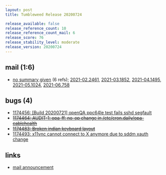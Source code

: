 ```yaml
---
layout: post
title: Tumbleweed Release 20200724

release_available: false
release_reference_count: 10
release_reference_count_mail: 6
release_score: 76
release_stability_level: moderate
release_version: 20200724
---
```


## mail (1:6)

- [no summary given](https://lists.opensuse.org/archives/list/factory@lists.opensuse.org/thread/OVDATDSE3MYBQTTWILWCUZBZ5X5645JJ) (6 refs); [2021-02.2461](https://lists.opensuse.org/archives/list/factory@lists.opensuse.org/thread/OVDATDSE3MYBQTTWILWCUZBZ5X5645JJ), [2021-03.1852](https://lists.opensuse.org/archives/list/factory@lists.opensuse.org/thread/OVDATDSE3MYBQTTWILWCUZBZ5X5645JJ), [2021-04.1495](https://lists.opensuse.org/archives/list/factory@lists.opensuse.org/thread/OVDATDSE3MYBQTTWILWCUZBZ5X5645JJ), [2021-05.1024](https://lists.opensuse.org/archives/list/factory@lists.opensuse.org/thread/OVDATDSE3MYBQTTWILWCUZBZ5X5645JJ), [2021-06.758](https://lists.opensuse.org/archives/list/factory@lists.opensuse.org/thread/OVDATDSE3MYBQTTWILWCUZBZ5X5645JJ)

## bugs (4)

<!--more-->

- [1174456: \[Build 20200721\] openQA ppc64le test fails sshd segfault](https://bugzilla.opensuse.org/show_bug.cgi?id=1174456)
- ~~[1174464: AUDIT-1: opa-ff:  no-op change in /etc/cron.daily/opa-cablehealth](https://bugzilla.opensuse.org/show_bug.cgi?id=1174464)~~
- ~~[1174483: Broken indian keyboard layout](https://bugzilla.opensuse.org/show_bug.cgi?id=1174483)~~
- [1174493: x11vnc cannot connect to X anymore due to sddm xauth change](https://bugzilla.opensuse.org/show_bug.cgi?id=1174493)



## links

- [mail announcement](https://lists.opensuse.org/archives/list/factory@lists.opensuse.org/thread/OVDATDSE3MYBQTTWILWCUZBZ5X5645JJ)
